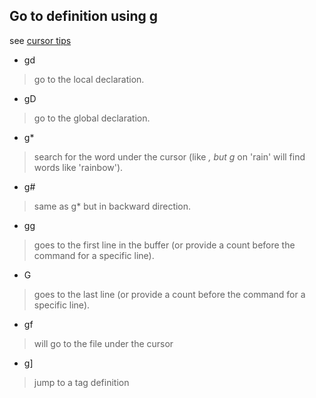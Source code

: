 ## Go to definition using g

see [cursor tips](http://vim.wikia.com/wiki/Go_to_definition_using_g)

* gd 
>go to the local declaration.
* gD 
>go to the global declaration.
    
* g* 
>search for the word under the cursor (like *, but g* on 'rain' will find words like 'rainbow').
* g# 
>same as g* but in backward direction.
    
* gg 
>goes to the first line in the buffer (or provide a count before the command for a specific line).
* G 
>goes to the last line (or provide a count before the command for a specific line). 

* gf 
>will go to the file under the cursor
    
* g] 
>jump to a tag definition 
